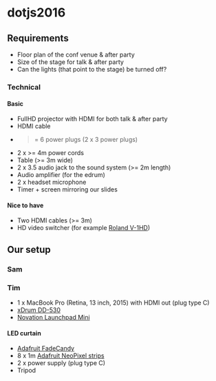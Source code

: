 # dotjs2016

## Requirements

* Floor plan of the conf venue & after party
* Size of the stage for talk & after party
* Can the lights (that point to the stage) be turned off?

### Technical 

#### Basic

* FullHD projector with HDMI for both talk & after party
* HDMI cable
* >= 6 power plugs (2 x 3 power plugs)
* 2 x >= 4m power cords
* Table (>= 3m wide)
* 2 x 3.5 audio jack to the sound system (>= 2m length)
* Audio amplifier (for the edrum)
* 2 x headset microphone
* Timer + screen mirroring our slides

#### Nice to have

* Two HDMI cables (>= 3m)
* HD video switcher (for example [Roland V-1HD](http://proav.roland.com/promos/v-1hd))


## Our setup

### Sam



### Tim

* 1 x MacBook Pro (Retina, 13 inch, 2015) with HDMI out (plug type C)
* [xDrum DD-530](https://www.kirstein.de/en/E-Drum-Sets/XDrum-DD-530-Electronic-drumset-with-mesh-heads.html)
* [Novation Launchpad Mini](https://global.novationmusic.com/launch/launchpad-mini#)

#### LED curtain

* [Adafruit FadeCandy](https://www.adafruit.com/product/1689)
* 8 x 1m [Adafruit NeoPixel strips](https://www.adafruit.com/products/1138)
* 2 x power supply (plug type C)
* Tripod
